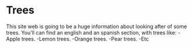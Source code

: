 # Trees</b>
This site web is going to be a huge information about looking after of some trees.</b>
You'll can find an english and an spanish section, with trees like:</b>
-Apple trees.</b>
-Lemon trees.</b>
-Orange trees.</b>
-Pear trees.</b>
-Etc</b>
